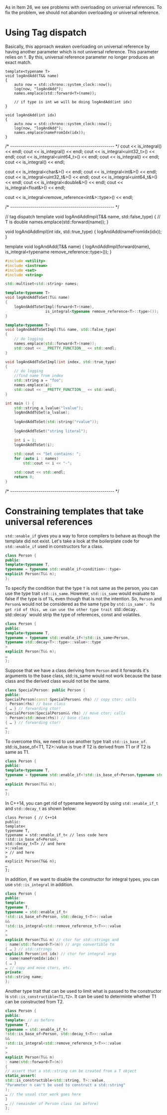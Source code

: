 As in Item 26, we see problems with overloading on universal references. To fix the problem, we should not abandon overloading or universal reference. 

# Using Tag dispatch
Basically, this approach weaken overloading on universal reference by having another parameter which is not universal reference. This parameter relies on `T`. By this, universal reference parameter no longer produces an exact match.

```c+++
template<typename T>
void logAndAdd(T&& name)
{
	auto now = std::chrono::system_clock::now();
	log(now, "logAndAdd");
	names.emplace(std::forward<T>(name));

	// if type is int we will be doing logAndAdd(int idx)
}

void logAndAdd(int idx) 
{
	auto now = std::chrono::system_clock::now();
	log(now, "logAndAdd");
	names.emplace(nameFromIdx(idx));
}

```

/* ---------------------------------------------------- */
cout << is_integral<char>() << endl; 
cout << is_integral<int>() << endl; 
cout << is_integral<uint32_t>() << endl; 
cout << is_integral<uint64_t>() << endl; 
cout << is_integral<double>() << endl; 
cout << is_integral<float>() << endl; 

cout << is_integral<char&>() << endl; 
cout << is_integral<int&>() << endl; 
cout << is_integral<uint32_t&>() << endl; 
cout << is_integral<uint64_t&>() << endl; 
cout << is_integral<double&>() << endl;
cout << is_integral<float&>() << endl; 

cout << is_integral<remove_reference<int&>::type>() << endl; 

/* ---------------------------------------------------- */


// tag dispatch
template<typename T> 
void logAndAddImpl(T&& name, std::false_type) 
{ 
	// T is double 
    names.emplace(std::forward<T>(name));
}

void logAndAddImpl(int idx, std::true_type)
{ 
	logAndAdd(nameFromIdx(idx)); 
}

template<typename T>
void logAndAdd(T&& name)
{
    logAndAddImpl(forward<T>(name), 
                  is_integral<typename remove_reference<T>::type>());
}
	
	
```c++
#include <utility>    
#include <iostream>    
#include <set>
#include <string>

std::multiset<std::string> names;

template<typename T>
void logAndAddToSet(T&& name)
{
    logAndAddToSetImpl(forward<T>(name), 
                  is_integral<typename remove_reference<T>::type>());
}

template<typename T>
void logAndAddToSetImpl(T&& name, std::false_type)
{
    // do logging
    names.emplace(std::forward<T>(name));
    std::cout << __PRETTY_FUNCTION__ << std::endl;
}

void logAndAddToSetImpl(int index, std::true_type)
{
    // do logging
    //find name from index
    std::string a = "foo";
    names.emplace(a);
    std::cout << __PRETTY_FUNCTION__ << std::endl;
}

int main () {
    std::string a_lvalue("lvalue");
    logAndAddToSet(a_lvalue);
    
    logAndAddToSet(std::string("rvalue"));
    
    logAndAddToSet("string literal");

    int i = 1;
    logAndAddToSet(i);   
    
    std::cout << "Set contains: ";
    for (auto i : names)
        std::cout << i << "-";

    std::cout << std::endl;
    return 0;
}

```

/* ---------------------------------------------------- */

# Constraining templates that take universal references

`std::enable_if` gives you a way to force compilers to behave as though the template did not exist. Let's take a look at the boilerplate 
code for `std::enable_if` used in constructors for a class.

```c++
class Person {
public:
template<typename T,
typename = typename std::enable_if<condition>::type>
explicit Person(T&& n);
};
```
To specify the condition that the type `T` is not same as the person, you can use the type trait `std::is_same`. However, `std::is_same`
would evaluate to false if the type is of `T&`, even though that is not the intention. So, `Person` and `Person&` would not be
considered as the same type by `std::is_same'. To get rid of this, we can use the other type trait `std::decay`. `std::decay` would 
strip the type of references, const and volatiles.

```c++
class Person {
public:
template<typename T,
typename = typename std::enable_if<!std::is_same<Person,
typename std::decay<T>::type>::value>::type
>
explicit Person(T&& n);
…
};
```
Suppose that we have a class deriving from `Person` and it forwards it's arguments to the base class, std::is_same would not work because the base class and the derived class would not be the same.

```c++
class SpecialPerson: public Person {
public:
SpecialPerson(const SpecialPerson& rhs) // copy ctor; calls
: Person(rhs) // base class
{ … } // forwarding ctor!
SpecialPerson(SpecialPerson&& rhs) // move ctor; calls
: Person(std::move(rhs)) // base class
{ … } // forwarding ctor!
…
};
```

To overcome this, we need to use another type trait `std::is_base_of`. std::is_base_of<T1, T2>::value is true if T2 is derived from T1 or if T2 is same as T1.

```c++
class Person {
public:
template<typename T,
typename = typename std::enable_if<!std::is_base_of<Person,typename std::decay<T>::type>::value>::type
>
explicit Person(T&& n);
…
};
```
In C++14, you can get rid of typename keyword by using `std::enable_if_t` and `std::decay_t` as shown below:

```c++11
class Person { // C++14
public:
template<
typename T,
typename = std::enable_if_t< // less code here
!std::is_base_of<Person,
std::decay_t<T> // and here
>::value
> // and here
>
explicit Person(T&& n);
…
};
```
In addition, if we want to disable the constructor for integral types, you can use `std::is_integral` in addition.
```c++
class Person {
public:
template<
typename T,
typename = std::enable_if_t<
!std::is_base_of<Person, std::decay_t<T>>::value
&&
!std::is_integral<std::remove_reference_t<T>>::value
>
>
explicit Person(T&& n) // ctor for std::strings and
: name(std::forward<T>(n)) // args convertible to
{ … } // std::strings
explicit Person(int idx) // ctor for integral args
: name(nameFromIdx(idx))
{ … }
… // copy and move ctors, etc.
private:
std::string name;
};
```

Another type trait that can be used to limit what is passed to the constructor is `std::is_constructible<T1,T2>`. It can be used to 
determinte whether T1 can be constructed from T2.

```c++
class Person {
public:
template< // as before
typename T,
typename = std::enable_if_t<
!std::is_base_of<Person, std::decay_t<T>>::value
&&
!std::is_integral<std::remove_reference_t<T>>::value
>
>
explicit Person(T&& n)
: name(std::forward<T>(n))
{
// assert that a std::string can be created from a T object
static_assert(
std::is_constructible<std::string, T>::value,
"Parameter n can't be used to construct a std::string"
);
… // the usual ctor work goes here
}
… // remainder of Person class (as before)
};
```

